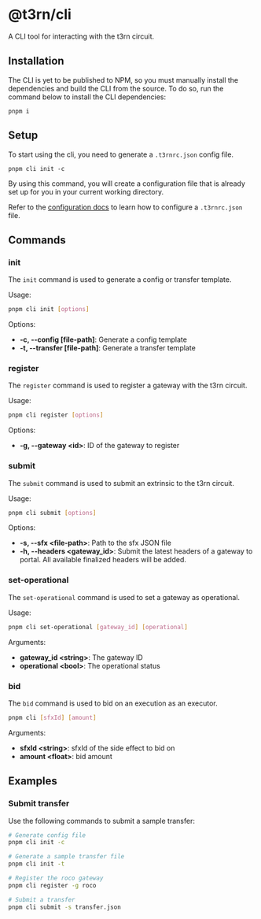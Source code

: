 # @t3rn/cli

A CLI tool for interacting with the t3rn circuit.

## Installation

The CLI is yet to be published to NPM, so you must manually install the dependencies and build the CLI from the source. To do so, run the command below to install the CLI dependencies:

```
pnpm i
```

## Setup

To start using the cli, you need to generate a `.t3rnrc.json` config file.

```
pnpm cli init -c
```

By using this command, you will create a configuration file that is already set up for you in your current working directory.

Refer to the [configuration docs](./CONFIG.md) to learn how to configure a `.t3rnrc.json` file.

## Commands

### init

The `init` command is used to generate a config or transfer template.

Usage:

```bash
pnpm cli init [options]
```

Options:

- **-c, --config [file-path]**: Generate a config template
- **-t, --transfer [file-path]**: Generate a transfer template

### register

The `register` command is used to register a gateway with the t3rn circuit.

Usage:

```bash
pnpm cli register [options]
```

Options:

- **-g, --gateway \<id\>**: ID of the gateway to register

### submit

The `submit` command is used to submit an extrinsic to the t3rn circuit.

Usage:

```bash
pnpm cli submit [options]
```

Options:

- **-s, --sfx \<file-path\>**: Path to the sfx JSON file
- **-h, --headers \<gateway_id\>**: Submit the latest headers of a gateway to portal. All available finalized headers will be added.

### set-operational

The `set-operational` command is used to set a gateway as operational.

Usage:

```bash
pnpm cli set-operational [gateway_id] [operational]
```

Arguments:

- **gateway_id \<string\>**: The gateway ID
- **operational \<bool\>**: The operational status

### bid

The `bid` command is used to bid on an execution as an executor.

```bash
pnpm cli [sfxId] [amount]
```

Arguments:

- **sfxId \<string\>**: sfxId of the side effect to bid on
- **amount \<float\>**: bid amount

## Examples

### Submit transfer

Use the following commands to submit a sample transfer:

```bash
# Generate config file
pnpm cli init -c

# Generate a sample transfer file
pnpm cli init -t

# Register the roco gateway
pnpm cli register -g roco

# Submit a transfer
pnpm cli submit -s transfer.json
```
